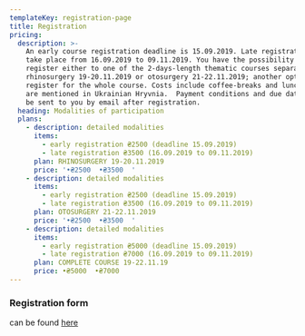 ```yaml
---
templateKey: registration-page
title: Registration
pricing:
  description: >-
    An early course registration deadline is 15.09.2019. Late registration will
    take place from 16.09.2019 to 09.11.2019. You have the possibility to
    register either to one of the 2-days-length thematic courses separately:
    rhinosurgery 19-20.11.2019 or otosurgery 21-22.11.2019; another option is to
    register for the whole course. Costs include coffee-breaks and lunch. Prices
    are mentioned in Ukrainian Hryvnia.  Payment conditions and due dates will
    be sent to you by email after registration.
  heading: Modalities of participation
  plans:
    - description: detailed modalities
      items:
        - early registration ₴2500 (deadline 15.09.2019)
        - late registration ₴3500 (16.09.2019 to 09.11.2019)
      plan: RHINOSURGERY 19-20.11.2019
      price: '•₴2500  •₴3500  '
    - description: detailed modalities
      items:
        - early registration ₴2500 (deadline 15.09.2019)
        - late registration ₴3500 (16.09.2019 to 09.11.2019)
      plan: OTOSURGERY 21-22.11.2019
      price: '•₴2500  •₴3500  '
    - description: detailed modalities
      items:
        - early registration ₴5000 (deadline 15.09.2019)
        - late registration ₴7000 (16.09.2019 to 09.11.2019)
      plan: COMPLETE COURSE 19-22.11.19
      price: •₴5000  •₴7000
---
```

### Registration form

can be found [here](https://933609.typeform.com/to/KQvUhR)

